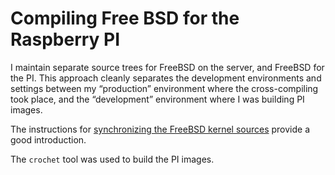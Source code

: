 # Compiling Free BSD for the Raspberry PI

I maintain separate source trees for FreeBSD on the server, and FreeBSD for the PI. This approach cleanly separates the development environments and settings between my “production” environment where the cross-compiling took place, and the “development” environment where I was building PI images.

The instructions for [synchronizing the FreeBSD kernel sources](https://www.freebsd.org/doc/handbook/synching.html) provide a good introduction.

The `crochet` tool was used to build the PI images.

